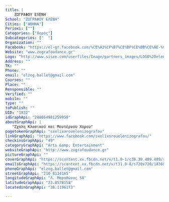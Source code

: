 ```yaml
---
title: |
    ΖΩΓΡΑΦΟΥ ΕΛΕΝΗ
School: "ΖΩΓΡΑΦΟΥ ΕΛΕΝΗ"
Cities: ["ΑΘΗΝΑ"]
Perioxi: [""]
Categories: ["Χορός"]
Subcategories: ["  "]
Organization: ""
Facebook: "https://el-gr.facebook.com/%CE%A3%CF%87%CE%BF%CE%BB%CE%AE-%CE%9A%CE%BB%CE%B1%CF%83%CF%83%CE%B9%CE%BA%CE%BF%CF%8D-%CE%BA%CE%B1%CE%B9-%CE%A3%CF%8D%CE%B3%CF%87%CF%81%CE%BF%CE%BD%CE%BF%CF%85-%CE%A7%CE%BF%CF%81%CE%BF%CF%8D-%CE%86%CE%BD%CE%BD%CE%B1%CF%82-%CE%9C%CF%80%CE%B5%CF%84%CE%BF%CF%8D%CE%BD%CE%B7-121934111242819/"
Website: "www.zografoudance.gr"
Logo: "http://www.sisxe.com/userfiles/Image/partners_images/LOGO%20eleni%20zografou%202.jpg"
Address: ""
TK: ""
Phone: ""
email: "elzog.ballet@gmail.com"
Courses: ""
Place: ""
Rensponsible: ""
Verified: ""
mobile: ""
type: ""
toPublish: ""
UID: "1832"
idGraphApi: "288664981259959"
aboutGraphApi: | 
   "Σχολη Κλασικού και Μοντέρνου Χορου"
pagetokenGraphApi: "sxolixorouelenizografou"
linkGraphApi: "https://www.facebook.com/sxolixorouelenizografou/"
checkinsGraphApi: "49"
categoryGraphApi: "Arts &amp; Entertainment"
websiteGraphApi: "http://www.zografoudance.gr"
pictureGraphApi: ""
coverGraphApi: "https://scontent.xx.fbcdn.net/v/t1.0-1/c39.39.489.489/s50x50/282706_288668247926299_888669255_n.jpg?oh=a825a77b316a2a6ae29215297f44748a&amp;oe=5B088BC3"
emailsGraphApi: "https://scontent.xx.fbcdn.net/v/t31.0-8/s720x720/1836840_480141092112346_2567714919786184532_o.jpg?oh=f2d602c0668be0c4a18426223c60f81b&amp;oe=5B353FF4"
phoneGraphApi: "elzog.ballet@gmail.com"
streetGraphApi: "210 8134165"
longitudeGraphApi: "Λ. Μαραθώνος 5A"
latitudeGraphApi: "23.8578558"
locatedinGraphApi: "38.1196173"

---
```




